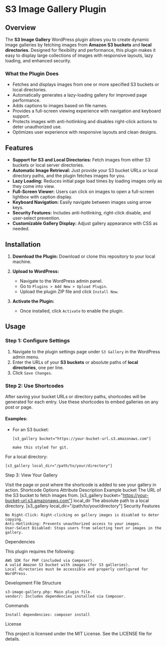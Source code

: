 # S3 Image Gallery Plugin

## Overview

The **S3 Image Gallery** WordPress plugin allows you to create dynamic image galleries by fetching images from **Amazon S3 buckets** and **local directories**. Designed for flexibility and performance, this plugin makes it easy to display large collections of images with responsive layouts, lazy loading, and enhanced security.

### What the Plugin Does

- Fetches and displays images from one or more specified S3 buckets or local directories.
- Automatically generates a lazy-loading gallery for improved page performance.
- Adds captions to images based on file names.
- Provides a full-screen viewing experience with navigation and keyboard support.
- Protects images with anti-hotlinking and disables right-click actions to deter unauthorized use.
- Optimizes user experience with responsive layouts and clean designs.

## Features

- **Support for S3 and Local Directories:** Fetch images from either S3 buckets or local server directories.
- **Automatic Image Retrieval:** Just provide your S3 bucket URLs or local directory paths, and the plugin fetches images for you.
- **Lazy Loading:** Reduces initial page load times by loading images only as they come into view.
- **Full-Screen Viewer:** Users can click on images to open a full-screen lightbox with caption display.
- **Keyboard Navigation:** Easily navigate between images using arrow keys.
- **Security Features:** Includes anti-hotlinking, right-click disable, and user-select prevention.
- **Customizable Gallery Display:** Adjust gallery appearance with CSS as needed.

## Installation

1. **Download the Plugin:**
   Download or clone this repository to your local machine.

2. **Upload to WordPress:**
   - Navigate to the WordPress admin panel.
   - Go to `Plugins > Add New > Upload Plugin`.
   - Upload the plugin ZIP file and click `Install Now`.

3. **Activate the Plugin:**
   - Once installed, click `Activate` to enable the plugin.

## Usage

### Step 1: Configure Settings

1. Navigate to the plugin settings page under `S3 Gallery` in the WordPress admin menu.
2. Enter the URLs of your **S3 buckets** or absolute paths of **local directories**, one per line.
3. Click `Save Changes`.

### Step 2: Use Shortcodes

After saving your bucket URLs or directory paths, shortcodes will be generated for each entry. Use these shortcodes to embed galleries on any post or page.

#### Examples:

- For an S3 bucket:

  ```plaintext
  [s3_gallery bucket="https://your-bucket-url.s3.amazonaws.com"]

  make this styled for git.

For a local directory:

    [s3_gallery local_dir="/path/to/your/directory"]

Step 3: View Your Gallery

Visit the page or post where the shortcode is added to see your gallery in action.
Shortcode Options
Attribute	Description	Example
bucket	The URL of the S3 bucket to fetch images from.	[s3_gallery bucket="https://your-bucket-url.s3.amazonaws.com"]
local_dir	The absolute path to a local directory.	[s3_gallery local_dir="/path/to/your/directory"]
Security Features

    No Right-Click: Right-clicking on gallery images is disabled to deter copying.
    Anti-Hotlinking: Prevents unauthorized access to your images.
    User-Select Disabled: Stops users from selecting text or images in the gallery.

Dependencies

This plugin requires the following:

    AWS SDK for PHP (included via Composer).
    A valid Amazon S3 bucket with images (for S3 galleries).
    Local directories must be accessible and properly configured for WordPress.

Development
File Structure

    s3-image-gallery.php: Main plugin file.
    vendor/: Includes dependencies installed via Composer.

Commands

    Install dependencies: composer install

License

This project is licensed under the MIT License. See the LICENSE file for details.